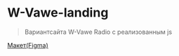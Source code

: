 # W-Vawe-landing

> Вариантсайта W-Vawe Radio с реализованным js

[Макет(Figma)](https://www.figma.com/file/uSeXndmGD8R4F8kSZxZo40/Landing_4-(W-Wave-Radio))

